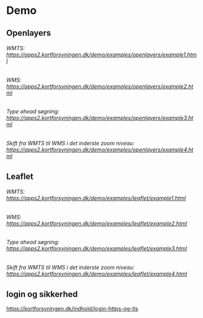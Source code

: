 # Demo

## Openlayers

###### WMTS: https://apps2.kortforsyningen.dk/demo/examples/openlayers/example1.html


###### WMS: https://apps2.kortforsyningen.dk/demo/examples/openlayers/example2.html

###### Type ahead søgning: https://apps2.kortforsyningen.dk/demo/examples/openlayers/example3.html

###### Skift fra WMTS til WMS i det inderste zoom niveau: https://apps2.kortforsyningen.dk/demo/examples/openlayers/example4.html



## Leaflet

###### WMTS: https://apps2.kortforsyningen.dk/demo/examples/leaflet/example1.html

###### WMS: https://apps2.kortforsyningen.dk/demo/examples/leaflet/example2.html

###### Type ahead søgning: https://apps2.kortforsyningen.dk/demo/examples/leaflet/example3.html

###### Skift fra WMTS til WMS i det inderste zoom niveau: https://apps2.kortforsyningen.dk/demo/examples/leaflet/example4.html


## login og sikkerhed
https://kortforsyningen.dk/indhold/login-https-og-tls
